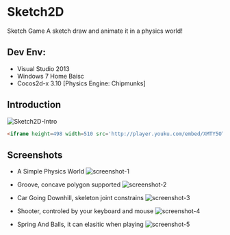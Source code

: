 # Sketch2D
Sketch Game
A sketch draw and animate it in a physics world!

## Dev Env:
+ Visual Studio 2013
+ Windows 7 Home Baisc
+ Cocos2d-x 3.10 [Physics Engine: Chipmunks]

## Introduction
![Sketch2D-Intro]()
```html
<iframe height=498 width=510 src='http://player.youku.com/embed/XMTY5OTQyNjM2NA==' frameborder=0 'allowfullscreen'></iframe>
```

## Screenshots
+ A Simple Physics World
![screenshot-1](https://github.com/mspenn/Sketch2D/blob/master/Screenshots/Simple%20Physics%20World.png)

+ Groove, concave polygon supported
![screenshot-2](https://github.com/mspenn/Sketch2D/blob/master/Screenshots/Groove.png)

+ Car Going Downhill, skeleton joint constrains
![screenshot-3](https://github.com/mspenn/Sketch2D/blob/master/Screenshots/Car%20and%20Downhill.png)

+ Shooter, controled by your keyboard and mouse
![screenshot-4](https://github.com/mspenn/Sketch2D/blob/master/Screenshots/Shooter.png)

+ Spring And Balls, it can elasitic when playing
![screenshot-5](https://github.com/mspenn/Sketch2D/blob/master/Screenshots/Spring%20and%20Balls.png)


